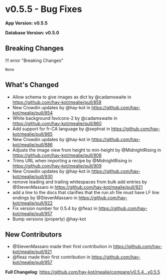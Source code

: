 # v0.5.5 - Bug Fixes

**App Version: v0.5.5**

**Database Version: v0.5.0**

## Breaking Changes

!!! error "Breaking Changes"

    None

## What's Changed
* Allow schema to give images as dict by @cadamswaite in https://github.com/hay-kot/mealie/pull/859
* New Crowdin updates by @hay-kot in https://github.com/hay-kot/mealie/pull/854
* White background favicons-2 by @cadamswaite in https://github.com/hay-kot/mealie/pull/860
* Add support for fr-CA language by @sephrat in https://github.com/hay-kot/mealie/pull/865
* New Crowdin updates by @hay-kot in https://github.com/hay-kot/mealie/pull/886
* Adjusts the image view from height to min-height by @MidnightRising in https://github.com/hay-kot/mealie/pull/908
* Trims URL when importing a recipe by @MidnightRising in https://github.com/hay-kot/mealie/pull/909
* New Crowdin updates by @hay-kot in https://github.com/hay-kot/mealie/pull/930
* remove leading and trailing whitespaces from bulk add entries by @StevenMassaro in https://github.com/hay-kot/mealie/pull/921
* add a line to the docs that clarifies that the run.sh file must have LF line endings by @StevenMassaro in https://github.com/hay-kot/mealie/pull/922
* Fix version number for 0.5.4 by @fleaz in https://github.com/hay-kot/mealie/pull/957
* Bump versions (properly) @hay-kot

## New Contributors
* @StevenMassaro made their first contribution in https://github.com/hay-kot/mealie/pull/921
* @fleaz made their first contribution in https://github.com/hay-kot/mealie/pull/957

**Full Changelog**: https://github.com/hay-kot/mealie/compare/v0.5.4...v0.5.5